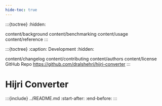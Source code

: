 ```yaml
---
hide-toc: true
---
```


:::{toctree}
:hidden:

content/background
content/benchmarking
content/usage
content/reference
:::

:::{toctree}
:caption: Development
:hidden:

content/changelog
content/contributing
content/authors
content/license
GitHub Repo <https://github.com/dralshehri/hijri-converter>
:::

# Hijri Converter

:::{include} ../README.md
:start-after: <!-- start summary -->
:end-before: <!-- end summary -->
:::
